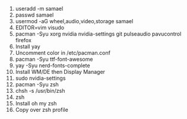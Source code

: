 1. useradd -m samael
2. passwd samael
3. usermod -aG wheel,audio,video,storage samael
4. EDITOR=vim visudo
5. pacman -Syu xorg nvidia nvidia-settings git pulseaudio pavucontrol firefox
6. Install yay
7. Uncomment color in /etc/pacman.conf
8. pacman -Syu ttf-font-awesome
9. yay -Syu nerd-fonts-complete
10. Install WM/DE then Display Manager
11. sudo nvidia-settings
12. pacman -Syu zsh
13. chsh -s /usr/bin/zsh
14. zsh
15. Install oh my zsh
16. Copy over zsh profile
